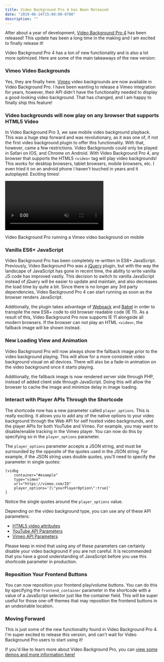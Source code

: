```yaml
---
title: Video Background Pro 4 has Been Released
date: "2019-06-24T15:00:00-0700"
description: ""
---
```


After about a year of development, [Video Background Pro 4](https://pushlabs.co) has been released! This update has been a long time in the making and I am excited to finally release it!

Video Background Pro 4 has a ton of new functionality and is also a lot more optimized. Here are some of the main takeaways of the new version:

### Vimeo Video Backgrounds

Yes, they are finally here. [Vimeo](https://vimeo.com) video backgrounds are now available in Video Background Pro. I have been wanting to release a Vimeo integration for years, however, their API didn't have the functionality needed to display a good-looking video background. That has changed, and I am happy to finally ship this feature!

### Video backgrounds will now play on any browser that supports HTML5 Video

In Video Background Pro 3, we saw mobile video background playback. This was a huge step forward and was revolutionary, as it was one of, if not the first video background plugin to offer this functionality. With that, however, came a few restrictions. Video Backgrounds could only be played in Safari on IOS, and Chrome on Android. With Video Background Pro 4, any browser that supports the HTML5 `<video>` tag will play video backgrounds! This works for desktop browsers, tablet browsers, mobile browsers, etc. I even tried it on an android phone I haven't touched in years and it autoplayed. Exciting times!

<video width="320" controls muted loop>
    <source src="./vidbgpro-mobile-vimeo.mp4" type="video/mp4">
</video>

<p class="caption">Video Background Pro running a Vimeo video background on mobile</p>

### Vanilla ES6+ JavaScript

Video Background Pro has been completely re-written in ES6+ JavaScript. Previously, Video Background Pro was a [jQuery](https://jquery.com/) plugin, but with the way the landscape of JavaScript has gone in recent time, the ability to write vanilla JS code has improved vastly. This decision to switch to vanilla JavaScript instead of jQuery will be easier to update and maintain, and also decreases the load time by quite a bit. Since there is no longer any 3rd party dependencies, Video Background Pro 4 can start running as soon as the browser renders JavaScript.

Additionally, the plugin takes advantage of [Webpack](https://webpack.js.org/) and [Babel](https://babeljs.io/) in order to transpile the new ES6+ code to old browser readable code (IE 11). As a result of this, Video Background Pro now supports IE 11 alongside all modern browsers. If the browser can not play an HTML `<video>`, the fallback image will be shown instead.

### New Loading View and Animation

Video Background Pro will now always show the fallback image prior to the video background playing. This will allow for a more consistent video background visual on all devices. There will also be a fade-in animation on the video background once it starts playing.

Additionally, the fallback image is now rendered server side through PHP, instead of added client side through JavaScript. Doing this will allow the browser to cache the image and minimize delay in image loading.

### Interact with Player APIs Through the Shortcode

The shortcode now has a new parameter called `player_options`. This is really exciting. It allows you to add any of the native options to your video background through the Web API for self hosted video backgrounds, and the player APIs for both YouTube and Vimeo. For example, you may want to disable/enable tracking in the Vimeo player. You can now do this by specifying so in the `player_options` parameter.

The `player_options` parameter accepts a JSON string, and must be surrounded by the opposite of the quotes used in the JSON string. For example, if the JSON string uses double quotes, you'll need to specify the parameter in single quotes:

```
[vidbg
    container="#example"
    type="vimeo"
    url="https://vimeo.com/ID"
    player_options='{\"yourPlayerOption\":true}'
]
```

Notice the single quotes around the `player_options` value.

Depending on the video background type, you can use any of these API parameters:
* [HTML5 video attributes](https://www.w3schools.com/tags/tag_video.asp)
* [YouTube API Parameters](https://developers.google.com/youtube/player_parameters#Parameters)
* [Vimeo API Parameters](https://github.com/vimeo/player.js/#embed-options)

Please keep in mind that using any of these parameters can certainly disable your video background if you are not careful. It is recommended that you have a good understanding of JavaScript before you use this shortcode parameter in production.


### Reposition Your Frontend Buttons

You can now reposition your frontend play/volume buttons. You can do this by specifying the `frontend_container` parameter in the shortcode with a value of a JavaScript selector just like the container field. This will be super useful for those one-off themes that may reposition the frontend buttons in an undesirable location.


### Moving Forward

This is just some of the new functionality found in Video Background Pro 4. I'm super excited to release this version, and can't wait for Video Background Pro users to start using it!

If you'd like to learn more about Video Background Pro, you can [view some demos and more information here!](https://pushlabs.co?ref=blakeid)